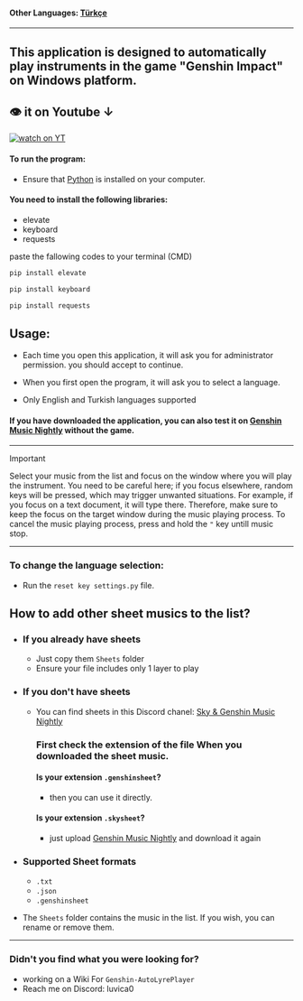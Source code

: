 #### Other Languages: [Türkçe]()

---
## This application is designed to automatically play instruments in the game "Genshin Impact" on Windows platform.

## 👁 it on Youtube ↓
[![watch on YT](https://i3.ytimg.com/vi/gg87Hzbvlx4/maxresdefault.jpg)](https://www.youtube.com/watch?v=gg87Hzbvlx4)



#### To run the program:
* Ensure that [Python](https://www.python.org) is installed on your computer.
#### You need to install the following libraries:
* elevate
* keyboard
* requests

paste the fallowing codes to your terminal (CMD)

```cmd
pip install elevate
```

```cmd
pip install keyboard
```

```cmd
pip install requests
```

## Usage:

* Each time you open this application, it will ask you for administrator permission. you should accept to continue.

* When you first open the program, it will ask you to select a language.

* Only English and Turkish languages supported




#### If you have downloaded the application, you can also test it on [Genshin Music Nightly](https://specy.github.io/genshinMusic/) without the game.


---

> [!IMPORTANT]
> Select your music from the list and focus on the window where you will play the instrument. You need to be careful here; if you focus elsewhere, random keys will be pressed, which may trigger unwanted situations.
For example, if you focus on a text document, it will type there. Therefore, make sure to keep the focus on the target window during the music playing process. To cancel the music playing process, press and hold the `"` key untill music stop.

---
### To change the language selection:
* Run the `reset key settings.py` file.

## How to add other sheet musics to the list?

* ### If you already have sheets 
    * Just copy them `Sheets` folder
    * Ensure your file includes only 1 layer to play


* ### If you don't have sheets
    * You can find sheets in this Discord chanel: [Sky & Genshin Music Nightly](https://discord.com/invite/Arsf65YYHq)
        ### First check the extension of the file When you downloaded the sheet music.
        #### Is your extension  `.genshinsheet`?
        * then you can use it directly.
        #### Is your extension  `.skysheet`?
        * just upload [Genshin Music Nightly](https://specy.github.io/genshinMusic) and download it again


* ### Supported Sheet formats
    * `.txt`
    * `.json`
    * `.genshinsheet`
    


* The `Sheets` folder contains the music in the list. If you wish, you can rename or remove them.


---
### Didn't you find what you were looking for?
* working on a Wiki For `Genshin-AutoLyrePlayer`
* Reach me on Discord: luvica0


